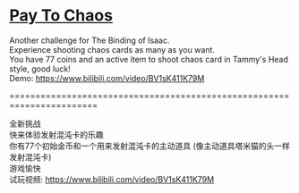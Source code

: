 # [Pay To Chaos](https://steamcommunity.com/sharedfiles/filedetails/?id=2213949634)
Another challenge for The Binding of Isaac.  
Experience shooting chaos cards as many as you want.  
You have 77 coins and an active item to shoot chaos card in Tammy's Head style, good luck!  
Demo: https://www.bilibili.com/video/BV1sK411K79M
  
=======================================================================  
  
全新挑战  
快来体验发射混沌卡的乐趣  
你有77个初始金币和一个用来发射混沌卡的主动道具 (像主动道具塔米猫的头一样发射混沌卡)  
游戏愉快  
试玩视频: https://www.bilibili.com/video/BV1sK411K79M  
